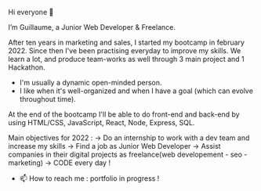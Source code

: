 Hi everyone  🚀

I’m Guillaume, a Junior Web Developer & Freelance.

After ten years in marketing and sales, I started my bootcamp in february 2022. Since then I've been practising everyday to improve my skills.
We learn a lot, and produce team-works as well through 3 main project and 1 Hackathon.

- I'm usually a dynamic open-minded person.
- I like when it's well-organized and when I have a goal (which can evolve throughout time).

At the end of the bootcamp I'll be able to do front-end and back-end by using HTML/CSS, JavaScript, React, Node, Express, SQL.

Main objectives for 2022 :
→ Do an internship to work with a dev team and increase my skills
→ Find a job as Junior Web Developer
→ Assist companies in their digital projects as freelance(web developement - seo - marketing)
→ CODE every day !

- 📫 How to reach me : portfolio in progress !
